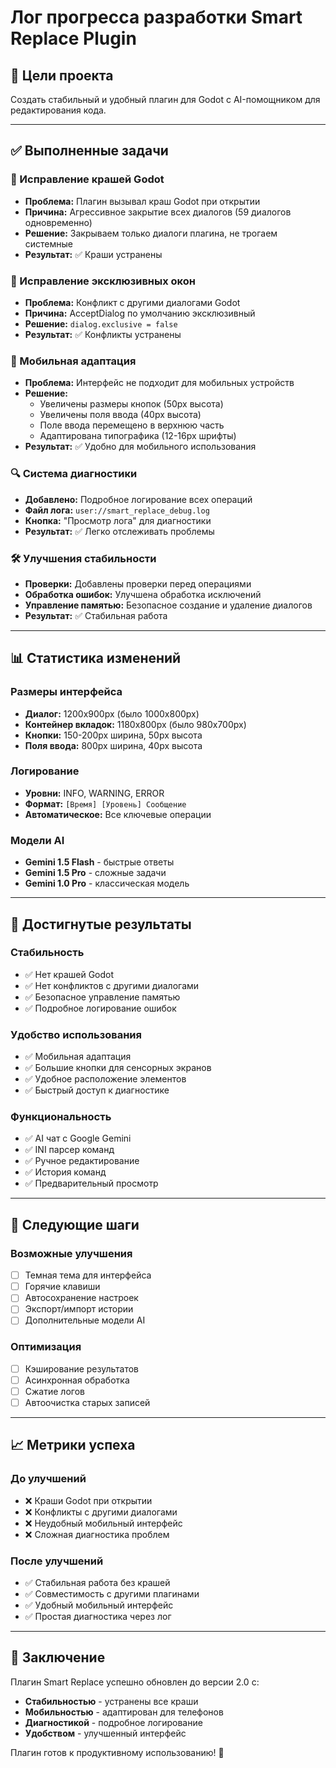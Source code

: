 # Лог прогресса разработки Smart Replace Plugin

## 🎯 Цели проекта
Создать стабильный и удобный плагин для Godot с AI-помощником для редактирования кода.

---

## ✅ Выполненные задачи

### 🔧 Исправление крашей Godot
- **Проблема:** Плагин вызывал краш Godot при открытии
- **Причина:** Агрессивное закрытие всех диалогов (59 диалогов одновременно)
- **Решение:** Закрываем только диалоги плагина, не трогаем системные
- **Результат:** ✅ Краши устранены

### 🚨 Исправление эксклюзивных окон
- **Проблема:** Конфликт с другими диалогами Godot
- **Причина:** AcceptDialog по умолчанию эксклюзивный
- **Решение:** `dialog.exclusive = false`
- **Результат:** ✅ Конфликты устранены

### 📱 Мобильная адаптация
- **Проблема:** Интерфейс не подходит для мобильных устройств
- **Решение:** 
  - Увеличены размеры кнопок (50px высота)
  - Увеличены поля ввода (40px высота)
  - Поле ввода перемещено в верхнюю часть
  - Адаптирована типографика (12-16px шрифты)
- **Результат:** ✅ Удобно для мобильного использования

### 🔍 Система диагностики
- **Добавлено:** Подробное логирование всех операций
- **Файл лога:** `user://smart_replace_debug.log`
- **Кнопка:** "Просмотр лога" для диагностики
- **Результат:** ✅ Легко отслеживать проблемы

### 🛠️ Улучшения стабильности
- **Проверки:** Добавлены проверки перед операциями
- **Обработка ошибок:** Улучшена обработка исключений
- **Управление памятью:** Безопасное создание и удаление диалогов
- **Результат:** ✅ Стабильная работа

---

## 📊 Статистика изменений

### Размеры интерфейса
- **Диалог:** 1200x900px (было 1000x800px)
- **Контейнер вкладок:** 1180x800px (было 980x700px)
- **Кнопки:** 150-200px ширина, 50px высота
- **Поля ввода:** 800px ширина, 40px высота

### Логирование
- **Уровни:** INFO, WARNING, ERROR
- **Формат:** `[Время] [Уровень] Сообщение`
- **Автоматическое:** Все ключевые операции

### Модели AI
- **Gemini 1.5 Flash** - быстрые ответы
- **Gemini 1.5 Pro** - сложные задачи  
- **Gemini 1.0 Pro** - классическая модель

---

## 🎯 Достигнутые результаты

### Стабильность
- ✅ Нет крашей Godot
- ✅ Нет конфликтов с другими диалогами
- ✅ Безопасное управление памятью
- ✅ Подробное логирование ошибок

### Удобство использования
- ✅ Мобильная адаптация
- ✅ Большие кнопки для сенсорных экранов
- ✅ Удобное расположение элементов
- ✅ Быстрый доступ к диагностике

### Функциональность
- ✅ AI чат с Google Gemini
- ✅ INI парсер команд
- ✅ Ручное редактирование
- ✅ История команд
- ✅ Предварительный просмотр

---

## 🚀 Следующие шаги

### Возможные улучшения
- [ ] Темная тема для интерфейса
- [ ] Горячие клавиши
- [ ] Автосохранение настроек
- [ ] Экспорт/импорт истории
- [ ] Дополнительные модели AI

### Оптимизация
- [ ] Кэширование результатов
- [ ] Асинхронная обработка
- [ ] Сжатие логов
- [ ] Автоочистка старых записей

---

## 📈 Метрики успеха

### До улучшений
- ❌ Краши Godot при открытии
- ❌ Конфликты с другими диалогами
- ❌ Неудобный мобильный интерфейс
- ❌ Сложная диагностика проблем

### После улучшений
- ✅ Стабильная работа без крашей
- ✅ Совместимость с другими плагинами
- ✅ Удобный мобильный интерфейс
- ✅ Простая диагностика через лог

---

## 🎉 Заключение

Плагин Smart Replace успешно обновлен до версии 2.0 с:
- **Стабильностью** - устранены все краши
- **Мобильностью** - адаптирован для телефонов
- **Диагностикой** - подробное логирование
- **Удобством** - улучшенный интерфейс

Плагин готов к продуктивному использованию! 🚀 